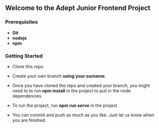 ## Welcome to the Adept Junior Frontend Project

### Prerequisites
* **Git**
* **nodejs**
* **npm**

### Getting Started
* Clone this repo
* Create your own branch **using your surname**.
* Once you have cloned the repo and created your branch, you might need to to run **npm install** in the project to pull in the node dependencies.
* To run the project, run **npm run serve** in the project

* You can commit and push as much as you like. Just let us know when you are finished.
